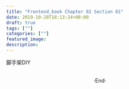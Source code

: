```yaml
---
title: "Frontend_book Chapter 02 Section 01"
date: 2019-10-28T18:13:24+08:00
draft: true
tags: [""]
categories: [""]
featured_image: 
description: 
---
```


脚手架DIY

<br>

<center>  ·End·  </center>
